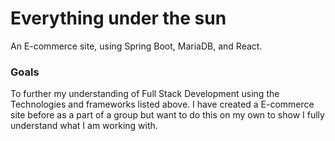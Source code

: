 # Everything under the sun

An E-commerce site, using Spring Boot, MariaDB, and React.

### Goals
To further my understanding of Full Stack Development using the Technologies and frameworks listed above. I have created a E-commerce site before as a part of a group but want to do this on my own to show I fully understand what I am working with.
